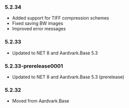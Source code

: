 ### 5.2.34
- Added support for TIFF compression schemes
- Fixed saving BW images
- Improved error messages

### 5.2.33
- Updated to NET 8 and Aardvark.Base 5.3

### 5.2.33-prerelease0001
- Updated to NET 8 and Aardvark.Base 5.3 (prerelease)

### 5.2.32
- Moved from Aardvark.Base